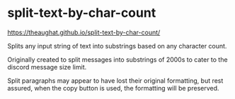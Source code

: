 # split-text-by-char-count

https://theaughat.github.io/split-text-by-char-count/

Splits any input string of text into substrings based on any character count. 

Originally created to split messages into substrings of 2000s to cater to the discord message size limit.

Split paragraphs may appear to have lost their original formatting, but rest assured, when the copy button is used, the formatting will be preserved.
